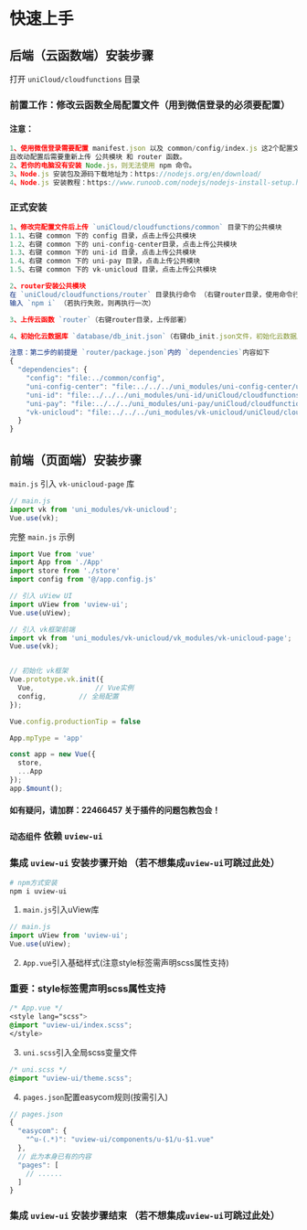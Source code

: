 
# 快速上手

## 后端（云函数端）安装步骤
打开 `uniCloud/cloudfunctions` 目录

### 前置工作：修改云函数全局配置文件（用到微信登录的必须要配置）
#### 注意：
```js
1、使用微信登录需要配置 manifest.json 以及 common/config/index.js 这2个配置文件，
且改动配置后需要重新上传 公共模块 和 router 函数。
2、若你的电脑没有安装 Node.js，则无法使用 npm 命令。
3、Node.js 安装包及源码下载地址为：https://nodejs.org/en/download/
4、Node.js 安装教程：https://www.runoob.com/nodejs/nodejs-install-setup.html
```

### 正式安装

```js
1、修改完配置文件后上传 `uniCloud/cloudfunctions/common` 目录下的公共模块
1.1、右键 common 下的 config 目录，点击上传公共模块
1.2、右键 common 下的 uni-config-center目录，点击上传公共模块
1.3、右键 common 下的 uni-id 目录，点击上传公共模块
1.4、右键 common 下的 uni-pay 目录，点击上传公共模块
1.5、右键 common 下的 vk-unicloud 目录，点击上传公共模块
```

```js
2、router安装公共模块
在 `uniCloud/cloudfunctions/router` 目录执行命令 （右键router目录，使用命令行窗口打开所在目录）
输入 `npm i` （若执行失败，则再执行一次）

```

```js
3、上传云函数 `router`（右键router目录，上传部署）
```

```js
4、初始化云数据库 `database/db_init.json`（右键db_init.json文件，初始化云数据库）
```

```js
注意：第二步的前提是 `router/package.json`内的 `dependencies`内容如下
{
  "dependencies": {
    "config": "file:../common/config",
    "uni-config-center": "file:../../../uni_modules/uni-config-center/uniCloud/cloudfunctions/common/uni-config-center",
    "uni-id": "file:../../../uni_modules/uni-id/uniCloud/cloudfunctions/common/uni-id",
    "uni-pay": "file:../../../uni_modules/uni-pay/uniCloud/cloudfunctions/common/uni-pay",
    "vk-unicloud": "file:../../../uni_modules/vk-unicloud/uniCloud/cloudfunctions/common/vk-unicloud"
  }
}

```

## 前端（页面端）安装步骤

`main.js` 引入 `vk-unicloud-page` 库

```js
// main.js
import vk from 'uni_modules/vk-unicloud';
Vue.use(vk);
```

完整 `main.js` 示例

```js
import Vue from 'vue'
import App from './App'
import store from './store'
import config from '@/app.config.js'

// 引入 uView UI
import uView from 'uview-ui';
Vue.use(uView);

// 引入 vk框架前端
import vk from 'uni_modules/vk-unicloud/vk_modules/vk-unicloud-page';
Vue.use(vk);


// 初始化 vk框架
Vue.prototype.vk.init({
  Vue,               // Vue实例
  config,	     // 全局配置
});

Vue.config.productionTip = false

App.mpType = 'app'

const app = new Vue({
  store,
  ...App
});
app.$mount();

```

#### 如有疑问，请加群：22466457 关于插件的问题包教包会！

### `动态组件` 依赖 `uview-ui` 
### 集成 `uview-ui` 安装步骤开始 （若不想集成`uview-ui`可跳过此处）

```bash
# npm方式安装
npm i uview-ui
```


1. `main.js`引入uView库
```js
// main.js
import uView from 'uview-ui';
Vue.use(uView);
```

2. `App.vue`引入基础样式(注意style标签需声明scss属性支持)
### 重要：style标签需声明scss属性支持
```css
/* App.vue */
<style lang="scss">
@import "uview-ui/index.scss";
</style>
```

3. `uni.scss`引入全局scss变量文件
```css
/* uni.scss */
@import "uview-ui/theme.scss";
```

4. `pages.json`配置easycom规则(按需引入)

```js
// pages.json
{
  "easycom": {
    "^u-(.*)": "uview-ui/components/u-$1/u-$1.vue"
  },
  // 此为本身已有的内容
  "pages": [
    // ......
  ]
}
```

### 集成 `uview-ui` 安装步骤结束 （若不想集成`uview-ui`可跳过此处）

